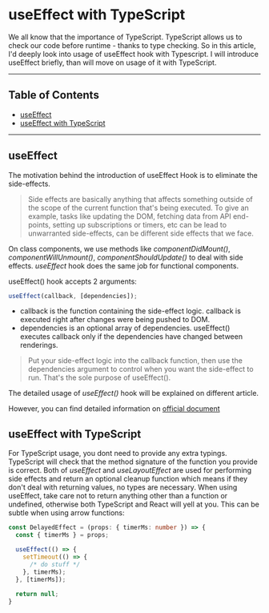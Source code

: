 # useEffect with TypeScript
We all know that the importance of TypeScript. TypeScript allows us to check our code before runtime - thanks to type checking. So in this article, I'd deeply look into usage of useEffect hook with Typescript.
I will introduce useEffect briefly, than will move on usage of it with TypeScript.


---
## Table of Contents



- [useEffect](#useeffect)
- [useEffect with TypeScript](#useeffect-with-typescript)



---


## useEffect

The motivation behind the introduction of useEffect Hook is to eliminate the side-effects.

> Side effects are basically anything that affects something outside of the scope of the current function that's being executed. To give an example, tasks like updating the DOM, fetching data from API end-points, setting up subscriptions or timers, etc can be lead to unwarranted side-effects, can be different side effects that we face.

On class components, we use methods like *componentDidMount()*, *componentWillUnmount()*, *componentShouldUpdate()* to deal with side effects. *useEffect* hook does the same job for functional components.

useEffect() hook accepts 2 arguments:

```ts
useEffect(callback, [dependencies]);
```

-	callback is the function containing the side-effect logic. callback is executed right after changes were being pushed to DOM.
-	dependencies is an optional array of dependencies. useEffect() executes callback only if the dependencies have changed between renderings.

> Put your side-effect logic into the callback function, then use the dependencies argument to control when you want the side-effect to run. That's the sole purpose of useEffect().

The detailed usage of *useEffect()* hook will be explained on different article.

However, you can find detailed information on [official document](https://reactjs.org/docs/hooks-reference.html#useeffect)


## useEffect with TypeScript

For TypeScript usage, you dont need to provide any extra typings. TypeScript will check that the method signature of the function you provide is correct. Both of *useEffect* and *useLayoutEffect* are used for performing side effects and return an optional cleanup function which means if they don't deal with returning values, no types are necessary. When using useEffect, take care not to return anything other than a function or undefined, otherwise both TypeScript and React will yell at you. This can be subtle when using arrow functions:

```ts
const DelayedEffect = (props: { timerMs: number }) => {
  const { timerMs } = props;

  useEffect(() => {
    setTimeout(() => {
      /* do stuff */
    }, timerMs);
  }, [timerMs]);
  
  return null;
}
```